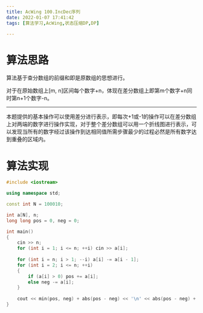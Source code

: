 ```yaml
---
title: AcWing 100.IncDec序列
date: 2022-01-07 17:41:42
tags: [算法学习,AcWing,状态压缩DP,DP]

---
```


# 算法思路

算法基于查分数组的前缀和即是原数组的思想进行。

对于在原始数组上[m, n]区间每个数字+n，体现在差分数组上即第m个数字+n同时第n+1个数字-n。

---

本题提供的基本操作可以使用差分进行表示，即每次+1或-1的操作可以在差分数组上对两端的数字进行操作实现，对于整个差分数组可以用一个折线图进行表示，可以发现当所有的数字经过该操作到达相同值所需步骤最少的过程必然是所有数字达到重叠的区域内。

# 算法实现

```c++
#include <iostream>

using namespace std;

const int N = 100010;

int a[N], n;
long long pos = 0, neg = 0;

int main() 
{
    cin >> n;
    for (int i = 1; i <= n; ++i) cin >> a[i];
    
    for (int i = n; i > 1; --i) a[i] -= a[i - 1];
    for (int i = 2; i <= n; ++i)
    {
        if (a[i] > 0) pos += a[i];
        else neg -= a[i];
    }
    
    cout << min(pos, neg) + abs(pos - neg) << '\n' << abs(pos - neg) + 1;
}
```



